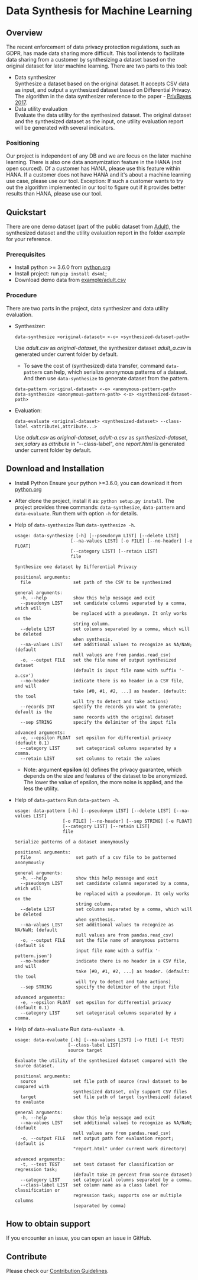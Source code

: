 # Data Synthesis for Machine Learning

## Overview
The recent enforcement of data privacy protection regulations, such as GDPR, has made data sharing more difficult. This tool intends to facilitate data sharing from a customer by synthesizing a dataset based on the original dataset for later machine learning. 
There are two parts to this tool:
+ Data synthesizer  
  Synthesize a dataset based on the original dataset. It accepts CSV data as input, and output a synthesized dataset based on Differential Privacy. The algorithm in the data synthesizer reference to the paper - [PrivBayes 2017](http://dimacs.rutgers.edu/~graham/pubs/papers/privbayes-tods.pdf).
+ Data utility evaluation  
  Evaluate the data utility for the synthesized dataset. The original dataset and the synthesized dataset as the input, one utility evaluation report will be generated with several indicators.
### Positioning
Our project is independent of any DB and we are focus on the later machine learning. There is also one data anonymization feature in the HANA (not open sourced). Of a customer has HANA, please use this feature within HANA. If a customer does not have HANA and it's about a machine learning use case, please use our tool. Exception: If such a customer wants to try out the algorithm implemented in our tool to figure out if it provides better results than HANA, please use our tool.

## Quickstart
There are one demo dataset (part of the public dataset from [Adult](https://archive.ics.uci.edu/ml/datasets/Adult)), the synthesized dataset and the utility evaluation report in the folder *example* for your reference.
### Prerequisites
+ Install python >= 3.6.0 from [python.org](https://www.python.org/)
+ Install project: run `pip install ds4ml`;
+ Download demo data from [example/adult.csv](https://github.com/SAP/data-synthesis-for-machine-learning/blob/master/example/adult.csv)
### Procedure
  There are two parts in the project, data synthesizer and data utility evaluation.
+ Synthesizer:  
  ```
  data-synthesize <original-dataset> <-o> <synthesized-dataset-path>
  ```  
  Use *adult.csv* as *original-dataset*, the synthesizer dataset *adult_a.csv* is generated under current folder by default.
  
  - To save the cost of (synthesized) data transfer, command `data-pattern` can help, which serialize anonymous patterns of a dataset. And then use `data-synthesize` to generate dataset from the pattern.
  ```
  data-pattern <original-dataset> <-o> <anonymous-pattern-path>
  data-synthesize <anonymous-pattern-path> <-o> <synthesized-dataset-path>
  ```
+ Evaluation:  
  ```
  data-evaluate <original-dataset> <synthesized-dataset> --class-label <attribute1,attribute...>
  ```  
  Use *adult.csv* as *original-dataset*, *adult-a.csv* as *synthesized-dataset*, *sex,salary* as *attribute* in "--class-label", one *report.html* is generated under current folder by default.

## Download and Installation
+ Install Python 
  Ensure your python >=3.6.0, you can download it from [python.org](https://www.python.org/)
+ After clone the project, install it as: `python setup.py install`.
  The project provides three commands: `data-synthesize`, `data-pattern` and `data-evaluate`. Run them with option `-h` for details.

+ Help of `data-synthesize`
  Run `data-synthesize -h`.
  ```
  usage: data-synthesize [-h] [--pseudonym LIST] [--delete LIST]
                       [--na-values LIST] [-o FILE] [--no-header] [-e FLOAT]
                       [--category LIST] [--retain LIST]
                       file

  Synthesize one dataset by Differential Privacy

  positional arguments:
    file                set path of the CSV to be synthesized

  general arguments:
    -h, --help          show this help message and exit
    --pseudonym LIST    set candidate columns separated by a comma, which will
                        be replaced with a pseudonym. It only works on the
                        string column.
    --delete LIST       set columns separated by a comma, which will be deleted
                        when synthesis.
    --na-values LIST    set additional values to recognize as NA/NaN; (default
                        null values are from pandas.read_csv)
    -o, --output FILE   set the file name of output synthesized dataset
                        (default is input file name with suffix '-a.csv')
    --no-header         indicate there is no header in a CSV file, and will
                        take [#0, #1, #2, ...] as header. (default: the tool
                        will try to detect and take actions)
    --records INT       specify the records you want to generate; default is the
                        same records with the original dataset
    --sep STRING        specify the delimiter of the input file

  advanced arguments:
    -e, --epsilon FLOAT  set epsilon for differential privacy (default 0.1)
    --category LIST      set categorical columns separated by a comma.
    --retain LIST        set columns to retain the values
  ```

  - Note: argument **epsilon** (ε) defines the privacy guarantee, which depends on the size and features of the dataset to be anonymized. The lower the value of epsilon, the more noise is applied, and the less the utility. 


+ Help of `data-pattern`
  Run `data-pattern -h`.
  ```
  usage: data-pattern [-h] [--pseudonym LIST] [--delete LIST] [--na-values LIST]
                    [-o FILE] [--no-header] [--sep STRING] [-e FLOAT]
                    [--category LIST] [--retain LIST]
                    file

  Serialize patterns of a dataset anonymously

  positional arguments:
    file                 set path of a csv file to be patterned anonymously

  general arguments:
    -h, --help           show this help message and exit
    --pseudonym LIST     set candidate columns separated by a comma, which will
                         be replaced with a pseudonym. It only works on the
                         string column.
    --delete LIST        set columns separated by a comma, which will be deleted
                         when synthesis.
    --na-values LIST     set additional values to recognize as NA/NaN; (default
                         null values are from pandas.read_csv)
    -o, --output FILE    set the file name of anonymous patterns (default is
                         input file name with a suffix '-pattern.json')
    --no-header          indicate there is no header in a CSV file, and will
                         take [#0, #1, #2, ...] as header. (default: the tool
                         will try to detect and take actions)
    --sep STRING         specify the delimiter of the input file

  advanced arguments:
    -e, --epsilon FLOAT  set epsilon for differential privacy (default 0.1)
    --category LIST      set categorical columns separated by a comma.
  ```

+ Help of `data-evaluate`
  Run `data-evaluate -h`.
  ```
  usage: data-evaluate [-h] [--na-values LIST] [-o FILE] [-t TEST]
                      [--class-label LIST]
                      source target

  Evaluate the utility of the synthesized dataset compared with the source dataset.

  positional arguments:
    source              set file path of source (raw) dataset to be compared with
                        synthesized dataset, only support CSV files
    target              set file path of target (synthesized) dataset to evaluate

  general arguments:
    -h, --help          show this help message and exit
    --na-values LIST    set additional values to recognize as NA/NaN; (default
                        null values are from pandas.read_csv)
    -o, --output FILE   set output path for evaluation report; (default is
                        "report.html" under current work directory)

  advanced arguments:
    -t, --test TEST     set test dataset for classification or regression task;
                        (default take 20 percent from source dataset)
    --category LIST     set categorical columns separated by a comma.
    --class-label LIST  set column name as a class label for classification or
                        regression task; supports one or multiple columns
                        (separated by comma)
  ```
  
## How to obtain support
If you encounter an issue, you can open an issue in GitHub.

## Contribute
Please check our [Contribution Guidelines](/CONTRIBUTING.md).
